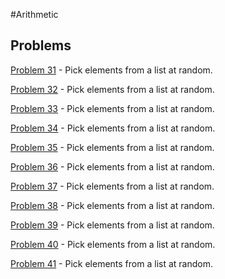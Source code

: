 #Arithmetic

## Problems

[Problem 31](p/p31.md) - Pick elements from a list at random.

[Problem 32](p/p32.md) - Pick elements from a list at random.

[Problem 33](p/p33.md) - Pick elements from a list at random.

[Problem 34](p/p34.md) - Pick elements from a list at random.

[Problem 35](p/p35.md) - Pick elements from a list at random.

[Problem 36](p/p36.md) - Pick elements from a list at random.

[Problem 37](p/p37.md) - Pick elements from a list at random.

[Problem 38](p/p38.md) - Pick elements from a list at random.

[Problem 39](p/p39.md) - Pick elements from a list at random.

[Problem 40](p/p40.md) - Pick elements from a list at random.

[Problem 41](p/p41.md) - Pick elements from a list at random.
